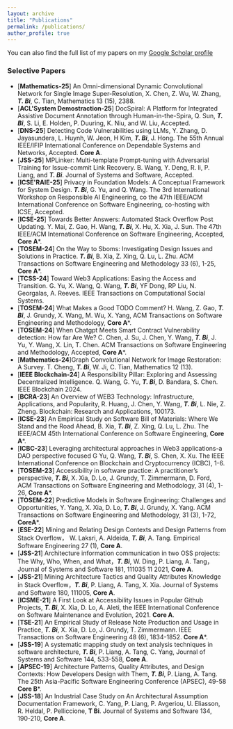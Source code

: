 ```yaml
---
layout: archive
title: "Publications"
permalink: /publications/
author_profile: true
---
```


You can also find the full list of my papers on my [Google Scholar profile](https://scholar.google.com.au/citations?hl=en&user=0ixOsn8AAAAJ&view_op=list_works&gmla=AILGF5WCo5O6ZNXH1GxUplKkThtlPzvQ80-3bVputjiKg3Fm7urI711dxnsWNga0pIdqvbxlP9ryuyb0eoy91udq)


### Selective Papers 


- [**Mathematics-25**] An Omni-dimensional Dynamic Convolutional Network for Single Image Super-Resolution, X. Chen, Z. Wu, W. Zhang, ***T. Bi***, C. Tian, Mathematics 13 (15), 2388.
- [**ACL'System Demostraction-25**] DocSpiral: A Platform for Integrated Assistive Document Annotation through Human-in-the-Spira, Q. Sun, ***T. Bi***, S. Li, E. Holden, P. Duuring, K. Niu, and W. Liu, Accepted. 
- [**DNS-25**] Detecting Code Vulnerabilities using LLMs, Y. Zhang, D. Jayasundera, L. Huynh, W. Jeon, H Kim, ***T. Bi***, J. Hong. The 55th Annual IEEE/IFIP International Conference on Dependable Systems and Networks, Accepted. **Core A**. 
- [**JSS-25**] MPLinker: Multi-template Prompt-tuning with Adversarial Training for Issue-commit Link Recovery. B. Wang, Y. Deng, R. li, P. Liang, and ***T. Bi***. Journal of Systems and Software, Accepted. 
- [**ICSE'RAIE-25**] Privacy in Foundation Models: A Conceptual Framework for System Design. ***T. Bi***, G. Yu, and Q. Wang. The 3rd International Workshop on Responsible AI Engineering, co the 47th IEEE/ACM International Conference on Software Engineering, co-hosting with ICSE, Accepted. 
- [**ICSE-25**] Towards Better Answers: Automated Stack Overflow Post Updating. Y. Mai, Z. Gao, H. Wang, ***T. Bi***, X. Hu, X. Xia, J. Sun. The 47th IEEE/ACM International Conference on Software Engineering, Accepted, **Core A***. 
- [**TOSEM-24**] On the Way to Sboms: Investigating Design Issues and Solutions in Practice. ***T. Bi***, B. Xia, Z. Xing, Q. Lu, L. Zhu. ACM Transactions on Software Engineering and Methodology 33 (6), 1-25, **Core A***.
- [**TCSS-24**] Toward Web3 Applications: Easing the Access and Transition. G. Yu, X. Wang, Q. Wang, ***T. Bi***, YF Dong, RP Liu, N. Georgalas, A. Reeves. IEEE Transactions on Computational Social Systems.
- [**TOSEM-24**] What Makes a Good TODO Comment? H. Wang, Z. Gao, ***T. Bi***, J. Grundy, X. Wang, M. Wu, X. Yang, ACM Transactions on Software Engineering and Methodology, **Core A***.
- [**TOSEM-24**] When Chatgpt Meets Smart Contract Vulnerability detection: How far Are We? C. Chen, J. Su, J. Chen, Y. Wang, ***T. Bi***, J. Yu, Y. Wang, X. Lin, T. Chen. ACM Transactions on Software Engineering and Methodology, Accepted, **Core A***.
- [**Mathematics-24**]Graph Convolutional Network for Image Restoration: A Survey. T. Cheng, ***T. Bi***, W. Ji, C. Tian, Mathematics 12 (13).
- [**IEEE Blockchain-24**] A Responsibility Pillar: Exploring and Assessing Decentralized Intelligence. Q. Wang, G. Yu, ***T. Bi***, D. Bandara, S. Chen. IEEE Blockchain 2024.
- [**BCRA-23**] An Overview of WEB3 Technology: Infrastructure, Applications, and Popularity, R. Huang, J. Chen, Y. Wang, ***T. Bi***, L. Nie, Z. Zheng. Blockchain: Research and Applications, 100173.
- [**ICSE-23**] An Empirical Study on Software Bill of Materials: Where We Stand and the Road Ahead, B. Xia, ***T. Bi***, Z. Xing, Q. Lu, L. Zhu. The IEEE/ACM 45th International Conference on Software Engineering, **Core A***.
- [**ICBC-23**] Leveraging architectural approaches in Web3 applications-a DAO perspective focused G Yu, Q. Wang, ***T. Bi***, S. Chen, X. Xu. The IEEE International Conference on Blockchain and Cryptocurrency (ICBC), 1-6.
- [**TOSEM-23**] Accessibility in software practice: A practitioner’s perspective, ***T. Bi***, X. Xia, D. Lo, J. Grundy, T. Zimmermann, D. Ford, ACM Transactions on Software Engineering and Methodology, 31 (4), 1-26, **Core A***.
- [**TOSEM-22**] Predictive Models in Software Engineering: Challenges and Opportunities, Y. Yang, X. Xia, D. Lo, ***T. Bi***, J. Grundy, X. Yang. ACM Transactions on Software Engineering and Methodology, 31 (3), 1-72, **CoreA***.
- [**ESE-22**] Mining and Relating Design Contexts and Design Patterns from Stack Overflow， W. Laksri, A. Aldeida, ***T. Bi***, A. Tang. Empirical Software Engineering 27 (1), **Core A**.
- [**JSS-21**] Architecture information communication in two OSS projects: The Why, Who, When, and What，***T. Bi***, W. Ding, P. Liang, A. Tang， Journal of Systems and Software 181, 111035	11	2021, **Core A**.
- [**JSS-21**] Mining Architecture Tactics and Quality Attributes Knowledge in Stack Overflow，***T. Bi***, P. Liang, A. Tang, X. Xia. Journal of Systems and Software 180, 111005, **Core A**.
- [**ICSME-21**] A First Look at Accessibility Issues in Popular Github Projects, ***T. Bi***, X. Xia, D. Lo, A. Aleti, the IEEE International Conference on Software Maintenance and Evolution, 2021. **Core A**.
- [**TSE-21**] An Empirical Study of Release Note Production and Usage in Practice, ***T. Bi***, X. Xia, D. Lo, J. Grundy, T. Zimmermann. IEEE Transactions on Software Engineering 48 (6), 1834-1852. **Core A***.
- [**JSS-19**] A systematic mapping study on text analysis techniques in software architecture, ***T. Bi***, P. Liang, A. Tang, C. Yang, Journal of Systems and Software 144, 533-558, **Core A**.
- [**APSEC-19**] Architecture Patterns, Quality Attributes, and Design Contexts: How Developers Design with Them, ***T. Bi***, P. Liang, A. Tang. The 25th Asia-Pacific Software Engineering Conference (APSEC), 49-58 **Core B***.
- [**JSS-18**] An Industrial Case Study on An Architectural Assumption Documentation Framework, C. Yang, P. Liang, P. Avgeriou, U. Eliasson, R. Heldal, P. Pelliccione, **T Bi**. Journal of Systems and Software 134, 190-210, **Core A**.

